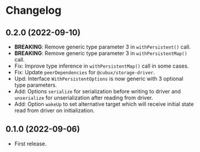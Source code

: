 # Changelog

## 0.2.0 (2022-09-10)

- **BREAKING**: Remove generic type parameter 3 in `withPersistent()` call.
- **BREAKING**: Remove generic type parameter 3 in `withPersistentMap()` call.
- Fix: Improve type inference in `withPersistentMap()` call in some cases.
- Fix: Update `peerDependencies` for `@cubux/storage-driver`.
- Upd: Interface `WithPersistentOptions` is now generic with 3 optional type
  parameters.
- Add: Options `serialize` for serialization before writing to driver and
  `unserialize` for unserialization after reading from driver.
- Add: Option `wakeUp` to set alternative target which will receive initial
  state read from driver on initialization.

## 0.1.0 (2022-09-06)

- First release.
